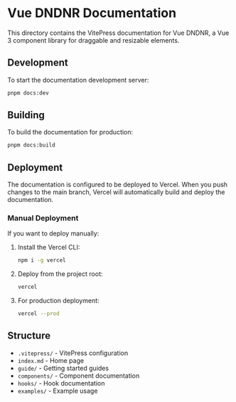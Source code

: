 # Vue DNDNR Documentation

This directory contains the VitePress documentation for Vue DNDNR, a Vue 3 component library for draggable and resizable elements.

## Development

To start the documentation development server:

```bash
pnpm docs:dev
```

## Building

To build the documentation for production:

```bash
pnpm docs:build
```

## Deployment

The documentation is configured to be deployed to Vercel. When you push changes to the main branch, Vercel will automatically build and deploy the documentation.

### Manual Deployment

If you want to deploy manually:

1. Install the Vercel CLI:
   ```bash
   npm i -g vercel
   ```

2. Deploy from the project root:
   ```bash
   vercel
   ```

3. For production deployment:
   ```bash
   vercel --prod
   ```

## Structure

- `.vitepress/` - VitePress configuration
- `index.md` - Home page
- `guide/` - Getting started guides
- `components/` - Component documentation
- `hooks/` - Hook documentation
- `examples/` - Example usage
